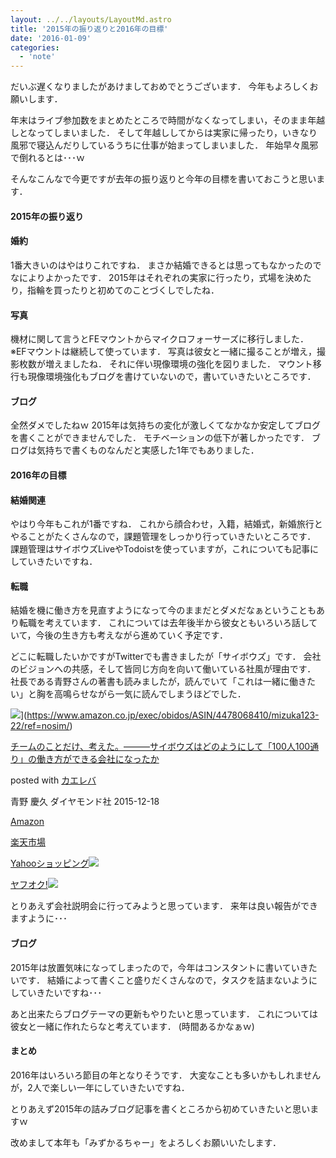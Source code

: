 ```yaml
---
layout: ../../layouts/LayoutMd.astro
title: '2015年の振り返りと2016年の目標'
date: '2016-01-09'
categories:
  - 'note'
---
```


だいぶ遅くなりましたがあけましておめでとうございます． 今年もよろしくお願いします．

年末はライブ参加数をまとめたところで時間がなくなってしまい，そのまま年越しとなってしまいました． そして年越ししてからは実家に帰ったり，いきなり風邪で寝込んだりしているうちに仕事が始まってしまいました． 年始早々風邪で倒れるとは･･･ｗ

そんなこんなで今更ですが去年の振り返りと今年の目標を書いておこうと思います．

#### 2015年の振り返り

#### 婚約

1番大きいのはやはりこれですね． まさか結婚できるとは思ってもなかったのでなによりよかったです． 2015年はそれぞれの実家に行ったり，式場を決めたり，指輪を買ったりと初めてのことづくしでしたね．

#### 写真

機材に関して言うとFEマウントからマイクロフォーサーズに移行しました． ※EFマウントは継続して使っています． 写真は彼女と一緒に撮ることが増え，撮影枚数が増えましたね． それに伴い現像環境の強化を図りました． マウント移行も現像環境強化もブログを書けていないので，書いていきたいところです．

#### ブログ

全然ダメでしたねｗ 2015年は気持ちの変化が激しくてなかなか安定してブログを書くことができませんでした． モチベーションの低下が著しかったです． ブログは気持ちで書くものなんだと実感した1年でもありました．

#### 2016年の目標

#### 結婚関連

やはり今年もこれが1番ですね． これから顔合わせ，入籍，結婚式，新婚旅行とやることがたくさんなので，課題管理をしっかり行っていきたいところです． 課題管理はサイボウズLiveやTodoistを使っていますが，これについても記事にしていきたいですね．

#### 転職

結婚を機に働き方を見直すようになって今のままだとダメだなぁということもあり転職を考えています． これについては去年後半から彼女ともいろいろ話していて，今後の生き方も考えながら進めていく予定です．

どこに転職したいかですがTwitterでも書きましたが「サイボウズ」です． 会社のビジョンへの共感，そして皆同じ方向を向いて働いている社風が理由です． 社長である青野さんの著書も読みましたが，読んでいて「これは一緒に働きたい」と胸を高鳴らせながら一気に読んでしまうほどでした．

![](/archive/images/61mAWxgP-0L._SL160_.jpg)](https://www.amazon.co.jp/exec/obidos/ASIN/4478068410/mizuka123-22/ref=nosim/)

[チームのことだけ、考えた。―――サイボウズはどのようにして「100人100通り」の働き方ができる会社になったか](https://www.amazon.co.jp/exec/obidos/ASIN/4478068410/mizuka123-22/ref=nosim/)

posted with [カエレバ](http://kaereba.com)

青野 慶久 ダイヤモンド社 2015-12-18

[Amazon](http://www.amazon.co.jp/gp/search?keywords=%83%60%81%5B%83%80%82%CC%82%B1%82%C6%82%BE%82%AF%81A%8Dl%82%A6%82%BD%81B%81%5C%81%5C%81%5C%83T%83C%83%7B%83E%83Y%82%CD%82%C7%82%CC%82%E6%82%A4%82%C9%82%B5%82%C4%81u100%90l100%92%CA%82%E8%81v%82%CC%93%AD%82%AB%95%FB%82%AA%82%C5%82%AB%82%E9%89%EF%8E%D0%82%C9%82%C8%82%C1%82%BD%82%A9&__mk_ja_JP=%83J%83%5E%83J%83i&tag=mizuka123-22)

[楽天市場](http://hb.afl.rakuten.co.jp/hgc/032b53ee.4b34c5ee.0f4a541e.f440145e/?pc=http%3A%2F%2Fsearch.rakuten.co.jp%2Fsearch%2Fmall%2F%25E3%2583%2581%25E3%2583%25BC%25E3%2583%25A0%25E3%2581%25AE%25E3%2581%2593%25E3%2581%25A8%25E3%2581%25A0%25E3%2581%2591%25E3%2580%2581%25E8%2580%2583%25E3%2581%2588%25E3%2581%259F%25E3%2580%2582%25E2%2580%2595%25E2%2580%2595%25E2%2580%2595%25E3%2582%25B5%25E3%2582%25A4%25E3%2583%259C%25E3%2582%25A6%25E3%2582%25BA%25E3%2581%25AF%25E3%2581%25A9%25E3%2581%25AE%25E3%2582%2588%25E3%2581%2586%25E3%2581%25AB%25E3%2581%2597%25E3%2581%25A6%25E3%2580%258C100%25E4%25BA%25BA100%25E9%2580%259A%25E3%2582%258A%25E3%2580%258D%25E3%2581%25AE%25E5%2583%258D%25E3%2581%258D%25E6%2596%25B9%25E3%2581%258C%25E3%2581%25A7%25E3%2581%258D%25E3%2582%258B%25E4%25BC%259A%25E7%25A4%25BE%25E3%2581%25AB%25E3%2581%25AA%25E3%2581%25A3%25E3%2581%259F%25E3%2581%258B%2F-%2Ff.1-p.1-s.1-sf.0-st.A-v.2%3Fx%3D0%26scid%3Daf_ich_link_urltxt%26m%3Dhttp%3A%2F%2Fm.rakuten.co.jp%2F)

[Yahooショッピング![](//ad.jp.ap.valuecommerce.com/servlet/gifbanner?sid=3066752&pid=881990642)](//ck.jp.ap.valuecommerce.com/servlet/referral?sid=3066752&pid=881990642&vc_url=http%3A%2F%2Fsearch.shopping.yahoo.co.jp%2Fsearch%3Fp%3D%25E3%2583%2581%25E3%2583%25BC%25E3%2583%25A0%25E3%2581%25AE%25E3%2581%2593%25E3%2581%25A8%25E3%2581%25A0%25E3%2581%2591%25E3%2580%2581%25E8%2580%2583%25E3%2581%2588%25E3%2581%259F%25E3%2580%2582%25E2%2580%2595%25E2%2580%2595%25E2%2580%2595%25E3%2582%25B5%25E3%2582%25A4%25E3%2583%259C%25E3%2582%25A6%25E3%2582%25BA%25E3%2581%25AF%25E3%2581%25A9%25E3%2581%25AE%25E3%2582%2588%25E3%2581%2586%25E3%2581%25AB%25E3%2581%2597%25E3%2581%25A6%25E3%2580%258C100%25E4%25BA%25BA100%25E9%2580%259A%25E3%2582%258A%25E3%2580%258D%25E3%2581%25AE%25E5%2583%258D%25E3%2581%258D%25E6%2596%25B9%25E3%2581%258C%25E3%2581%25A7%25E3%2581%258D%25E3%2582%258B%25E4%25BC%259A%25E7%25A4%25BE%25E3%2581%25AB%25E3%2581%25AA%25E3%2581%25A3%25E3%2581%259F%25E3%2581%258B)

[ヤフオク!![](//ad.jp.ap.valuecommerce.com/servlet/gifbanner?sid=3066752&pid=881990642)](//ck.jp.ap.valuecommerce.com/servlet/referral?sid=3066752&pid=881990642&vc_url=http%3A%2F%2Fauctions.search.yahoo.co.jp%2Fsearch%3Fvo%3D%26ve%3D%26auccat%3D0%26aucminprice%3D%26aucmaxprice%3D%26aucmin_bidorbuy_price%3D%26aucmax_bidorbuy_price%3D%26loc_cd%3D0%26abatch%3D0%26istatus%3D0%26filtered%3D1%26ei%3DUTF-8%26tab_ex%3Dcommerce%26va%3D%25E3%2583%2581%25E3%2583%25BC%25E3%2583%25A0%25E3%2581%25AE%25E3%2581%2593%25E3%2581%25A8%25E3%2581%25A0%25E3%2581%2591%25E3%2580%2581%25E8%2580%2583%25E3%2581%2588%25E3%2581%259F%25E3%2580%2582%25E2%2580%2595%25E2%2580%2595%25E2%2580%2595%25E3%2582%25B5%25E3%2582%25A4%25E3%2583%259C%25E3%2582%25A6%25E3%2582%25BA%25E3%2581%25AF%25E3%2581%25A9%25E3%2581%25AE%25E3%2582%2588%25E3%2581%2586%25E3%2581%25AB%25E3%2581%2597%25E3%2581%25A6%25E3%2580%258C100%25E4%25BA%25BA100%25E9%2580%259A%25E3%2582%258A%25E3%2580%258D%25E3%2581%25AE%25E5%2583%258D%25E3%2581%258D%25E6%2596%25B9%25E3%2581%258C%25E3%2581%25A7%25E3%2581%258D%25E3%2582%258B%25E4%25BC%259A%25E7%25A4%25BE%25E3%2581%25AB%25E3%2581%25AA%25E3%2581%25A3%25E3%2581%259F%25E3%2581%258B)

とりあえず会社説明会に行ってみようと思っています． 来年は良い報告ができますように･･･

#### ブログ

2015年は放置気味になってしまったので，今年はコンスタントに書いていきたいです． 結婚によって書くこと盛りだくさんなので，タスクを詰まないようにしていきたいですね･･･

あと出来たらブログテーマの更新もやりたいと思っています． これについては彼女と一緒に作れたらなと考えています． (時間あるかなぁｗ)

#### まとめ

2016年はいろいろ節目の年となりそうです． 大変なことも多いかもしれませんが，2人で楽しい一年にしていきたいですね．

とりあえず2015年の詰みブログ記事を書くところから初めていきたいと思いますｗ

改めまして本年も「みずかるちゃー」をよろしくお願いいたします．
